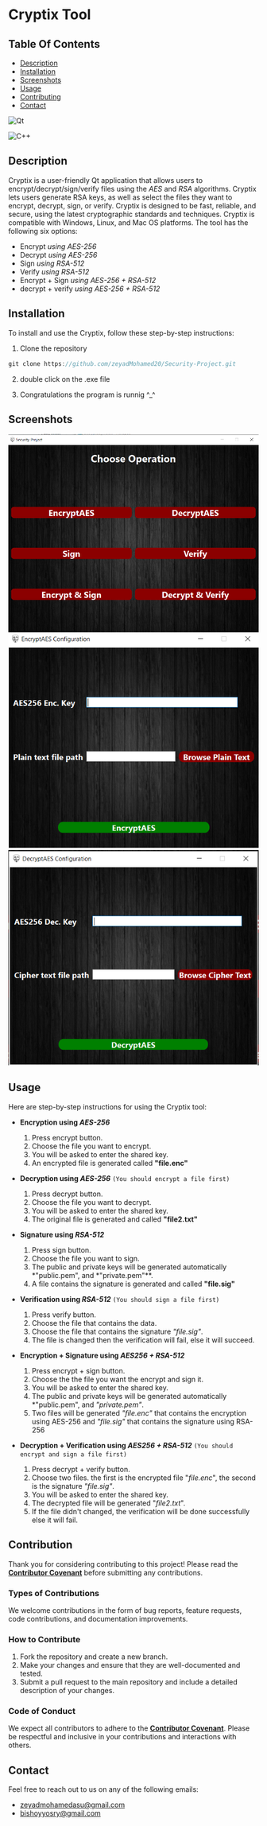 # **Cryptix Tool**


## **Table Of Contents**

- [Description](#description)
- [Installation](#installation)
- [Screenshots](#screenshots)
- [Usage](#usage)
- [Contributing](#contribution)
- [Contact](#contact)

![Qt](https://img.shields.io/badge/Qt-%23217346.svg?style=for-the-badge&logo=Qt&logoColor=white)

![C++](https://img.shields.io/badge/c++-%2300599C.svg?style=for-the-badge&logo=c%2B%2B&logoColor=white)

## **Description**
Cryptix is a user-friendly Qt application that allows users to encrypt/decrypt/sign/verify files using the *AES* and *RSA* algorithms. Cryptix lets users generate RSA keys, as well as select the files they want to encrypt, decrypt, sign, or verify. Cryptix is designed to be fast, reliable, and secure, using the latest cryptographic standards and techniques. Cryptix is compatible with Windows, Linux, and Mac OS platforms.
The tool has the following six options:
- Encrypt             *using AES-256*
- Decrypt             *using AES-256*
- Sign                *using RSA-512*
- Verify              *using RSA-512*
- Encrypt + Sign      *using AES-256 + RSA-512*
- decrypt + verify    *using AES-256 + RSA-512*


## **Installation**

To install and use the Cryptix, follow these step-by-step instructions:

1. Clone the repository
```jsx
git clone https://github.com/zeyadMohamed20/Security-Project.git
```

2. double click on the .exe file

3. Congratulations the program is runnig ^_^


## **Screenshots**
<p align="center">
  <img alt="README Cryptix screenshot1" [Screenshot] src="assets/images/README-Screenshot1.png"><br>
  <img alt="README Cryptix screenshot2" [Screenshot] src="assets/images/README-Screenshot2.png"><br>
  <img alt="README Cryptix screenshot3" [Screenshot] src="assets/images/README-Screenshot3.png"><br>
</p>

## **Usage**

Here are step-by-step instructions for using the Cryptix tool:

- **Encryption using *AES-256***
    1. Press encrypt button.
    2. Choose the file you want to encrypt.
    3. You will be asked to enter the shared key.
    4. An encrypted file is generated called **"file.enc"**

- **Decryption using *AES-256***
`(You should encrypt a file first)`
    1. Press decrypt button.
    2. Choose the file you want to decrypt.
    3. You will be asked to enter the shared key.
    4. The original file is generated and called **"file2.txt"**

- **Signature using *RSA-512***
    1. Press sign button.
    2. Choose the file you want to sign.
    3. The public and private keys will be generated automatically *"public.pem", and *"private.pem"**.
    4. A file contains the signature is generated and called **"file.sig"** 

- **Verification using *RSA-512***
`(You should sign a file first)`
    1. Press verify button.
    2. Choose the file that contains the data.
    3. Choose the file that contains the signature *"file.sig"*.
    4. The file is changed then the verification will fail, else it will succeed.

- **Encryption + Signature using *AES256 + RSA-512***
    1. Press encrypt + sign button.
    2. Choose the the file you want the encrypt and sign it.
    3. You will be asked to enter the shared key.
    4. The public and private keys will be generated automatically *"public.pem", and *"private.pem"*.
    5. Two files will be generated *"file.enc"* that contains the encryption using AES-256 and  *"file.sig"* that contains the signature using RSA-256

- **Decryption + Verification using *AES256 + RSA-512***
`(You should encrypt and sign a file first)`
    1. Press decrypt + verify button.
    2. Choose two files. the first is the encrypted file "*file.enc*", the second is the signature *"file.sig"*.
    3. You will be asked to enter the shared key.
    4. The decrypted file will be generated "*file2.txt*".
    5. If the file didn't changed, the verification will be done successfully else it will fail.

## **Contribution**
 
Thank you for considering contributing to this project! Please read the **[Contributor Covenant](https://www.contributor-covenant.org/)** before submitting any contributions.

### **Types of Contributions**

We welcome contributions in the form of bug reports, feature requests, code contributions, and documentation improvements.

### **How to Contribute**

1. Fork the repository and create a new branch.
2. Make your changes and ensure that they are well-documented and tested.
3. Submit a pull request to the main repository and include a detailed description of your changes.

### **Code of Conduct**

We expect all contributors to adhere to the **[Contributor Covenant](https://www.contributor-covenant.org/)**. Please be respectful and inclusive in your contributions and interactions with others.

## Contact

Feel free to reach out to us on any of the following emails:

- zeyadmohamedasu@gmail.com
- bishoyyosry@gmail.com